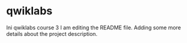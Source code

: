 # qwiklabs
Ini qwiklabs course 3
I am editing the README file. Adding some more details about the project description.
